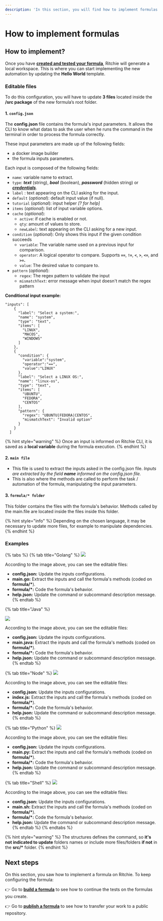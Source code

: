 ```yaml
---
description: 'In this section, you will find how to implement formulas on Ritchie.'
---
```


# How to implement formulas

## How to implement? 

Once you have [**created and tested your formula**](how-to-create-formulas.md), Ritchie will generate a local workspace. This is where you can start implementing the new automation by updating the **Hello World** template.

### Editable files 

To do this configuration, you will have to update **3 files** located inside the **/src package** of the new formula’s root folder. 

#### 1.  **`config.json`**

The **config.json** file contains the formula's input parameters. It allows the CLI to know what datas to ask the user when he runs the command in the terminal in order to process the formula correctly.

These input parameters are made up of the following fields: 

* a docker image builder
* the formula inputs parameters.

Each input is composed of the following fields:

* `name`: variable name to extract. 
* `type`: _**text**_ \(string\), _**bool**_ \(boolean\), _**password**_ \(hidden string\) or [_**credentials**_](https://docs.ritchiecli.io/how-to/manipulate-credentials#how-to-use-credentials-as-formula-inputs). 
* `label` : text appearing on the CLI asking for the input. 
* `default` \(_optional_\): default input value \(if null\). 
* `tutorial` \(_optional_\): input helper _\[? for help\]_ 
* `items` \(_optional_\): list of input variable options. 
* `cache` \(_optional_\): 
  * `active`: if cache is enabled or not.
  * `qty`: amount of values to store.
  * `newLabel`: text appearing on the CLI asking for a new input. 
* `condition` \(_optional_\): Only shows this input if the given condition succeeds
  * `variable`: The variable name used on a previous input for comparison.
  * `operator`: A logical operator to compare. Supports **`==`**, **`!=`**, **`<`**, **`>`**, **`<=`**, and **`>=`.**
  * `value`: The desired value to compare to.
* `pattern` \(_optional_\): 
  * `regex`: The regex pattern to validate the input
  * `mismatchText`: error message when input doesn't match the regex pattern

**Conditional input example:**

```text
"inputs": [
    {
      "label": "Select a system:",
      "name": "system",
      "type": "text",
      "items": [
        "LINUX",
        "MACOS",
        "WINDOWS"
      ]
    },
    {
      "condition": {
        "variable":"system",
        "operator":"==",
        "value":"LINUX"
      },
      "label": "Select a LINUX OS:",
      "name": "linux-os",
      "type": "text",
      "items": [
        "UBUNTU",
        "FEDORA",
        "CENTOS"
      ],
      "pattern": {
        "regex": "UBUNTU|FEDORA|CENTOS",
        "mismatchText": "Invalid option"
      }
    }
  ]
```

{% hint style="warning" %}
Once an input is informed on Ritchie CLI, it is saved as a **local variable** during the formula execution.
{% endhint %}

#### 2. **`main file`**

* This file is used to extract the inputs asked in the config.json file.  _Inputs are extracted by the field **name** informed on the config.json file._ 
* This is also where the methods are called to perform the task / automation of the formula, manipulating the input parameters. 

#### 3. `formula/* folder`

This folder contains the files with the formula's behavior. Methods called by the main.file are located inside the files inside this folder.

{% hint style="info" %}
Depending on the chosen language, it may be necessary to update more files, for example to manipulate dependencies.
{% endhint %}

### Examples

{% tabs %}
{% tab title="Golang" %}
![](../../.gitbook/assets/go.png)

According to the image above, you can see the editable files:

* **config.json:** Update the inputs configurations.
* **main.go:** Extract the inputs and call the formula's methods \(coded on **formula/\***\).
* **formula/\*:** Code the formula's behavior.
* **help.json:** Update the command or subcommand description message.
{% endtab %}

{% tab title="Java" %}


![](../../.gitbook/assets/java.png)

According to the image above, you can see the editable files:

* **config.json:** Update the inputs configurations.
* **main.java:** Extract the inputs and call the formula's methods \(coded on **formula/\***\).
* **formula/\*:** Code the formula's behavior.
* **help.json:** Update the command or subcommand description message.
{% endtab %}

{% tab title="Node" %}
![](../../.gitbook/assets/node.png)

According to the image above, you can see the editable files:

* **config.json:** Update the inputs configurations.
* **index.js:** Extract the inputs and call the formula's methods \(coded on **formula/\***\).
* **formula/\*:** Code the formula's behavior.
* **help.json:** Update the command or subcommand description message.
{% endtab %}

{% tab title="Python" %}
![](../../.gitbook/assets/python.png)

According to the image above, you can see the editable files:

* **config.json:** Update the inputs configurations.
* **main.py:** Extract the inputs and call the formula's methods \(coded on **formula/\***\).
* **formula/\*:** Code the formula's behavior.
* **help.json:** Update the command or subcommand description message.
{% endtab %}

{% tab title="Shell" %}
![](../../.gitbook/assets/shell.png)

According to the image above, you can see the editable files:

* **config.json:** Update the inputs configurations.
* **main.sh:** Extract the inputs and call the formula's methods \(coded on **formula/\***\).
* **formula/\*:** Code the formula's behavior.
* **help.json:** Update the command or subcommand description message.
{% endtab %}
{% endtabs %}

{% hint style="warning" %}
The structures defines the command, so **it's not indicated to update** folders names or include more files/folders **if not** in the **src/\*** folder.
{% endhint %}

## Next steps 

On this section, you saw how to implement a formula on Ritchie. To keep configuring the formula: 

👉 Go to [**build a formula**](build-a-formula.md) to see how to continue the tests on the formulas you create. 

👉 Go to [**publish a formula**](publish-a-formula.md) to see how to transfer your work to a public repository. 

